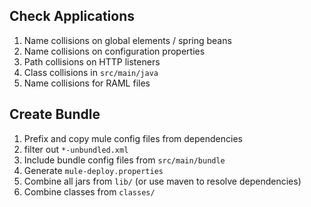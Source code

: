 ## Check Applications
1. Name collisions on global elements / spring beans
2. Name collisions on configuration properties
3. Path collisions on HTTP listeners
4. Class collisions in `src/main/java`
5. Name collisions for RAML files

## Create Bundle
1. Prefix and copy mule config files from dependencies
2. filter out `*-unbundled.xml`
3. Include bundle config files from `src/main/bundle`
4. Generate `mule-deploy.properties`
5. Combine all jars from `lib/` (or use maven to resolve dependencies)
6. Combine classes from `classes/`